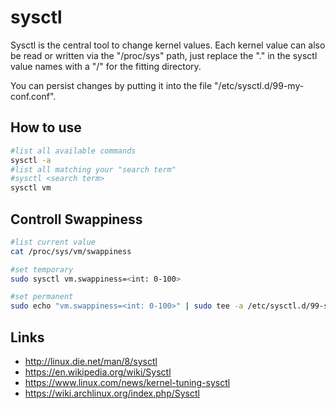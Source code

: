 # sysctl

Sysctl is the central tool to change kernel values.
Each kernel value can also be read or written via the "/proc/sys" path, just replace the "." in the sysctl value names with a "/" for the fitting directory.

You can persist changes by putting it into the file "/etc/sysctl.d/99-my-conf.conf".


## How to use

```bash
#list all available commands
sysctl -a
#list all matching your "search term"
#sysctl <search term>
sysctl vm
```

## Controll Swappiness

```bash
#list current value
cat /proc/sys/vm/swappiness

#set temporary
sudo sysctl vm.swappiness=<int: 0-100>

#set permanent
sudo echo "vm.swappiness=<int: 0-100>" | sudo tee -a /etc/sysctl.d/99-swappiness.conf
```

## Links

* http://linux.die.net/man/8/sysctl
* https://en.wikipedia.org/wiki/Sysctl
* https://www.linux.com/news/kernel-tuning-sysctl
* https://wiki.archlinux.org/index.php/Sysctl
